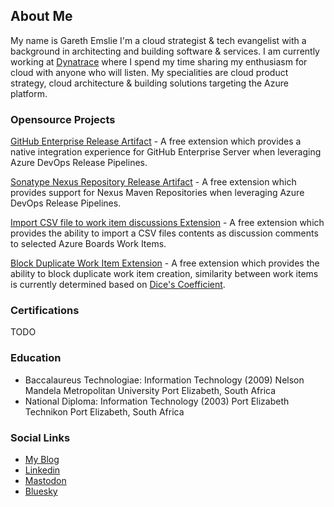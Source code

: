 ## About Me
My name is Gareth Emslie I'm a cloud strategist & tech evangelist with a background in architecting and building software & services. I am currently working at [Dynatrace](https://www.dynatrace.com/) where I spend my time sharing my enthusiasm for cloud with anyone who will listen. My specialities are cloud product strategy, cloud architecture & building solutions targeting the Azure platform.

### Opensource Projects

[GitHub Enterprise Release Artifact](https://marketplace.visualstudio.com/items?itemName=soft-cor.githubenterprise-custom-release-artifact-extension) - A free extension which provides a native integration experience for GitHub Enterprise Server when leveraging Azure DevOps Release Pipelines.

[Sonatype Nexus Repository Release Artifact](https://marketplace.visualstudio.com/items?itemName=soft-cor.nexus-custom-release-artifact-extension) - A free extension which provides support for Nexus Maven Repositories when leveraging Azure DevOps Release Pipelines.

[Import CSV file to work item discussions Extension](https://marketplace.visualstudio.com/items?itemName=soft-cor.import-csv-discussions) - A free extension which provides the ability to import a CSV files contents as discussion comments to selected Azure Boards Work Items.

[Block Duplicate Work Item Extension](https://marketplace.visualstudio.com/items?itemName=soft-cor.block-duplicate-work-items) - A free extension which provides the ability to block duplicate work item creation, similarity between work items is currently determined based on [Dice's Coefficient](http://en.wikipedia.org/wiki/S%C3%B8rensen%E2%80%93Dice_coefficient).

### Certifications
TODO

### Education
- Baccalaureus Technologiae: Information Technology (2009)
  Nelson Mandela Metropolitan University
  Port Elizabeth, South Africa
- National Diploma: Information Technology (2003) 
  Port Elizabeth Technikon
  Port Elizabeth, South Africa

### Social Links
- [My Blog](https://www.soft-cor.com)
- [Linkedin](https://linkedin.com/in/gareth-emslie)
- [Mastodon](https://hachyderm.io/@keyoke_za)
- [Bluesky](https://bsky.app/profile/keyoke-za.bsky.social)
